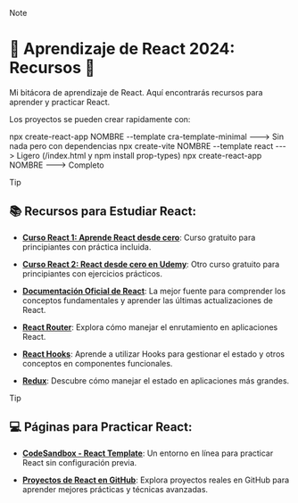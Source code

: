 > [!NOTE]
># 🌟 Aprendizaje de React 2024: Recursos 🚀
Mi bitácora de aprendizaje de React. Aquí encontrarás recursos para aprender y practicar React.

Los proyectos se pueden crear rapidamente con:

npx create-react-app NOMBRE --template cra-template-minimal     ---> Sin nada pero con dependencias
npx create-vite NOMBRE --template react                         ---> Ligero (/index.html y npm install prop-types)
npx create-react-app NOMBRE                                     ---> Completo

> [!TIP]
>## 📚 Recursos para Estudiar React:

- [**Curso React 1: Aprende React desde cero**](https://www.youtube.com/watch?v=6Jfk8ic3KVk&list=WL&index=2&t=12623s): Curso gratuito para principiantes con práctica incluida.

- [**Curso React 2: React desde cero en Udemy**](https://www.udemy.com/course/react-js-para-principiantes-desde-cero-curso-gratuito/): Otro curso gratuito para principiantes con ejercicios prácticos.

- [**Documentación Oficial de React**](https://reactjs.org/): La mejor fuente para comprender los conceptos fundamentales y aprender las últimas actualizaciones de React.

- [**React Router**](https://reactrouter.com/): Explora cómo manejar el enrutamiento en aplicaciones React.

- [**React Hooks**](https://reactjs.org/docs/hooks-intro.html): Aprende a utilizar Hooks para gestionar el estado y otros conceptos en componentes funcionales.

- [**Redux**](https://redux.js.org/): Descubre cómo manejar el estado en aplicaciones más grandes.

> [!TIP]
>## 💻 Páginas para Practicar React:

- [**CodeSandbox - React Template**](https://codesandbox.io/s/new): Un entorno en línea para practicar React sin configuración previa.

- [**Proyectos de React en GitHub**](https://github.com/topics/react): Explora proyectos reales en GitHub para aprender mejores prácticas y técnicas avanzadas.
